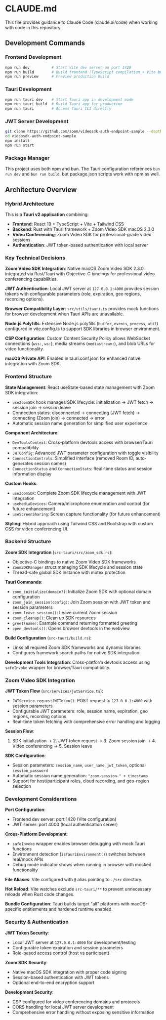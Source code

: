 # CLAUDE.md

This file provides guidance to Claude Code (claude.ai/code) when working with code in this repository.

## Development Commands

### Frontend Development
```bash
npm run dev          # Start Vite dev server on port 1420
npm run build        # Build frontend (TypeScript compilation + Vite build)
npm run preview      # Preview production build
```

### Tauri Development
```bash
npm run tauri dev    # Start Tauri app in development mode
npm run tauri build  # Build Tauri app for production
npm run tauri        # Access Tauri CLI directly
```

### JWT Server Development
```bash
git clone https://github.com/zoom/videosdk-auth-endpoint-sample --depth 1
cd videosdk-auth-endpoint-sample
npm install
npm run start
```

### Package Manager
This project uses both npm and bun. The Tauri configuration references `bun run dev` and `bun run build`, but package.json scripts work with npm as well.

## Architecture Overview

### Hybrid Architecture
This is a **Tauri v2 application** combining:
- **Frontend**: React 19 + TypeScript + Vite + Tailwind CSS
- **Backend**: Rust with Tauri framework + Zoom Video SDK macOS 2.3.0
- **Video Conferencing**: Zoom Video SDK for professional-grade video sessions
- **Authentication**: JWT token-based authentication with local server

### Key Technical Decisions

**Zoom Video SDK Integration**: Native macOS Zoom Video SDK 2.3.0 integrated via Rust/Tauri with Objective-C bindings for professional video conferencing capabilities.

**JWT Authentication**: Local JWT server at `127.0.0.1:4000` provides session tokens with configurable parameters (role, expiration, geo regions, recording options).

**Browser Compatibility Layer**: `src/utils/tauri.ts` provides mock functions for browser development when Tauri APIs are unavailable.

**Node.js Polyfills**: Extensive Node.js polyfills (`buffer`, `events`, `process`, `util`) configured in vite.config.ts to support SDK libraries in browser environment.

**CSP Configuration**: Custom Content Security Policy allows WebSocket connections (`wss:`, `ws:`), media streams (`mediastream:`), and blob URLs for video functionality.

**macOS Private API**: Enabled in tauri.conf.json for enhanced native integration with Zoom SDK.

### Frontend Structure

**State Management**: React useState-based state management with Zoom SDK integration:
- `useZoomSDK` hook manages SDK lifecycle: initialization → JWT fetch → session join → session leave
- Connection states: disconnected → connecting (JWT fetch) → connecting (Zoom join) → connected → error
- Automatic session name generation for simplified user experience

**Component Architecture**:
- `DevToolsContext`: Cross-platform devtools access with browser/Tauri compatibility
- `JWTConfig`: Advanced JWT parameter configuration with toggle visibility
- `ConnectionControls`: Simplified interface (removed Room ID, auto-generates session names)
- `ConnectionStatus` and `ConnectionStats`: Real-time status and session information display

**Custom Hooks**:
- `useZoomSDK`: Complete Zoom SDK lifecycle management with JWT integration
- `useMediaDevices`: Camera/microphone enumeration and control (for future enhancement)
- `useScreenSharing`: Screen capture functionality (for future enhancement)

**Styling**: Hybrid approach using Tailwind CSS and Bootstrap with custom CSS for video conferencing UI.

### Backend Structure

**Zoom SDK Integration** (`src-tauri/src/zoom_sdk.rs`):
- Objective-C bindings to native Zoom Video SDK frameworks
- `ZoomSDKManager` struct managing SDK lifecycle and session state
- Thread-safe global SDK instance with mutex protection

**Tauri Commands**:
- `zoom_initialize(domain?)`: Initialize Zoom SDK with optional domain configuration
- `zoom_join_session(config)`: Join Zoom session with JWT token and session parameters
- `zoom_leave_session()`: Leave current Zoom session
- `zoom_cleanup()`: Clean up SDK resources
- `greet(name)`: Example command returning formatted greeting
- `open_devtools()`: Opens browser devtools in the webview

**Build Configuration** (`src-tauri/build.rs`):
- Links all required Zoom SDK frameworks and dynamic libraries
- Configures framework search paths for native SDK integration

**Development Tools Integration**: Cross-platform devtools access using `safeInvoke` wrapper for browser/Tauri compatibility.

### Zoom Video SDK Integration

**JWT Token Flow** (`src/services/jwtService.ts`):
- `JWTService.requestJWTToken()`: POST request to `127.0.0.1:4000` with session parameters
- Configurable JWT parameters: role, session name, expiration, geo regions, recording options
- Real-time token fetching with comprehensive error handling and logging

**Session Flow**:
1. SDK initialization → 2. JWT token request → 3. Zoom session join → 4. Video conferencing → 5. Session leave

**SDK Configuration**:
- Session parameters: `session_name`, `user_name`, `jwt_token`, optional `session_password`
- Automatic session name generation: `"zoom-session-" + timestamp`
- Support for host/participant roles, cloud recording, and geo-region selection

### Development Considerations

**Port Configuration**: 
- Frontend dev server: port 1420 (Vite configuration)
- JWT server: port 4000 (local authentication server)

**Cross-Platform Development**:
- `safeInvoke` wrapper enables browser debugging with mock Tauri functions
- Environment detection (`isTauriEnvironment()`) switches between real/mock APIs
- Debug mode indicator shows when running in browser with mocked functionality

**File Aliases**: Vite configured with `@` alias pointing to `./src` directory.

**Hot Reload**: Vite watches exclude `src-tauri/**` to prevent unnecessary reloads when Rust code changes.

**Bundle Configuration**: Tauri builds target "all" platforms with macOS-specific entitlements and hardened runtime enabled.

### Security & Authentication

**JWT Token Security**:
- Local JWT server at `127.0.0.1:4000` for development/testing
- Configurable token expiration and session parameters
- Role-based access control (host vs participant)

**Zoom SDK Security**:
- Native macOS SDK integration with proper code signing
- Session-based authentication with JWT tokens
- Optional end-to-end encryption support

**Development Security**:
- CSP configured for video conferencing domains and protocols
- CORS handling for local JWT server development
- Comprehensive error handling without exposing sensitive information